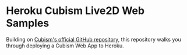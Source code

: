 # Heroku Cubism Live2D Web Samples

Building on [Cubism's official GitHub repository](https://github.com/Live2D/CubismWebSamples), this repository walks you through deploying a Cubism Web App to Heroku.
